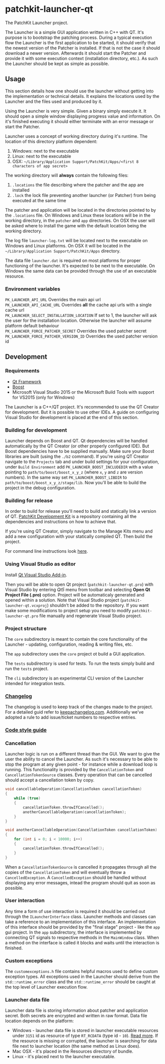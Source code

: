 # patchkit-launcher-qt
The PatchKit Launcher project.

The Launcher is a simple GUI application written in C++ with QT. It's purpose is to bootstrap the patching process. During a typical execution flow the Launcher is the first application to be started, it should verify that the newest version of the Patcher is installed. If that is not the case it should download a newer version. Afterwards it should start the Patcher and provide it with some execution context (installation directory, etc.). As such the Launcher should be kept as simple as possible.

## Usage
This section details how one should use the launcher without getting into the implementation or technical details. It explains the locations used by the Launcher and the files used and produced by it.

Using the Launcher is very simple. Given a binary simply execute it. It should open a simple window displaying progress value and information. On it's finished executing it should either terminate with an error message or start the Patcher.

Launcher uses a concept of working directory during it's runtime. The location of this directory platform dependent:
1. Windows: next to the executable
2. Linux: next to the executable
3. OSX: `~/Library/Application Support/PatchKit/Apps/<first 8 characters of app secret>`

The working directory will **always** contain the following files:
1. `.locations` the file describing where the patcher and the app are installed
2. `.lock` the lock file preventing another launcher (or Patcher) from being executed at the same time

The patcher and application will be located in the directories pointed to by the `.locations` file. On Windows and Linux these locations will be in the working directory, in the `patcher` and `app` directories. On OSX the user will be asked where to install the game with the default location being the working directory.

The log file `launcher-log.txt` will be located next to the executable on Windows and Linux platforms. On OSX it will be located in the ` ~/Library/Application Support/PatchKit/Apps` directory.

The data file `launcher.dat` is required on most platforms for proper functioning of the launcher. It's expected to be next to the executable. On Windows the same data can be provided through the use of an executable resource.

### Environment variables
`PK_LAUNCHER_API_URL` Overrides the main api url \
`PK_LAUNCHER_API_CACHE_URL` Overrides **all** the cache api urls with a single cache url \
`PK_LAUNCHER_SELECT_INSTALLATION_LOCATION` If set to 1, the launcher will ask the user for the installation location. Otherwise the launcher will assume platform default behaviour \
`PK_LAUNCHER_FORCE_PATCHER_SECRET` Overrides the used patcher secret \
`PK_LAUNCHER_FORCE_PATCHER_VERSION_ID` Overrides the used patcher version id

## Development
### Requirements
* [Qt Framework](https://www.qt.io/download/)
* [Boost](https://www.boost.org/)
* Microsoft Visual Studio 2015 or the Microsoft Build Tools with support for VS2015 (only for Windows)

The Launcher is a C++/QT project. It's recommended to use the QT Creator for development. But it is possible to use other IDEs. A guide on configuring Visual Studio for development is placed at the end of this section.

### Building for development
Launcher depends on Boost and QT. Qt dependencies will be handled automatically by the QT Creator (or other properly configured IDE). But Boost dependencies have to be supplied manually. Make sure your Boost libraries are built (using the `./b2` command). If you're using QT Creator navigate to the `Projects` tab and under build settings for your configuration, under `Build Environment` add `PK_LAUNCHER_BOOST_INCLUDEDIR` with a value pointing to `path/to/boost/boost_x_y_z` (where `x`, `y` and `z` are version numbers). In the same way set `PK_LAUNCHER_BOOST_LIBDIR` to `path/to/boost/boost_x_y_z/stage/lib`. Now you'll be able to build the project in the debug configuration.

### Building for release
In order to build for release you'll need to build and statically link a version of QT. [PatchKit Development Kit](https://github.com/patchkit-net/patchkit-development-kit) is a repository containing all the dependencies and instructions on how to achieve that.

If you're using QT Creator, simply navigate to the Manage Kits menu and add a new configuration with your statically compiled QT. Then build the project.

For command line instructions look [here](./BUILDING.md).

### Using Visual Studio as editor
Install [Qt Visual Studio Add-in](https://visualstudiogallery.msdn.microsoft.com/c89ff880-8509-47a4-a262-e4fa07168408).

Then you will be able to open Qt project (`patchkit-launcher-qt.pro`) with Visual Studio by entering *Qt5* menu from toolbar and selecting **Open Qt Project File (.pro)** option. Project will be automaticaly generated and opened within a solution. Note that Visual Studio project (`patchkit-launcher-qt.vcxproj`) shouldn't be added to the repository. If you want make some modifications to project setup you need to modify `patchkit-launcher-qt.pro` file manually and regenerate Visual Studio project.

### Project structure
The `core` subdirectory is meant to contain the core functionality of the Launcher - updating, configuration, reading & writing files, etc.

The `app` subdirectory uses the `core` project ot build a GUI application.

The `tests` subdirectory is used for tests. To run the tests simply build and run the `tests` project.

The `cli` subdirectory is an experimental CLI version of the Launcher intended for integration tests.

### [Changelog](/CHANGELOG.md)
The changelog is used to keep track of the changes made to the project. For a detailed guid refer to [keepachangelog.com](https://keepachangelog.com/). Additionally we've adopted a rule to add issue/ticket numbers to respective entries.

### [Code style guide](/CODE_STYLE.md)

### Cancellation
Launcher logic is run on a different thread than the GUI. We want to give the user the ability to cancel the Launcher. As such it's necessary to be able to stop the program at any given point - for instance while a download loop is running. This functionality is provided by the `CancellationToken` and `CancellationTokenSource` classes. Every operation that can be cancelled should accept a cancellation token by copy.

```cpp
void cancellableOperation(CancellationToken cancellationToken)
{
    while (true)
    {
        cancellationToken.throwIfCancelled();
        anotherCancellableOperation(cancellationToken);
    }
}

void anotherCancellableOperation(CancellationToken cancellationToken)
{
    for (int i = 0; i < 10000; i++)
    {
        cancellationToken.throwIfCancelled();
    }
}
```

When a `CancellationTokenSource` is cancelled it propagates through all the copies of the `CancellationToken` and will eventually throw a `CancelledException`. A `CancelledException` should be handled without displaying any error messages, intead the program should quit as soon as possible.

### User interaction
Any time a form of use interaction is required it should be carried out through the `ILauncherInterface` class. Launcher methods and classes can take a reference to an implementation of this interface. An implementation of this interface should be provided by the "final stage" project - like the `app` gui project. In the `app` subdirectory, the interface is implemented by connecting QT signals to respective methods in the `MainWindow` class. When a method on the interface is called it blocks and waits until the interaction is finished.

### Custom exceptions
The `customexceptions.h` file contains helpful macros used to define custom exception types. All exceptions used in the Launcher should derive from the `std::runtime_error` class and the `std::runtime_error` should be caught at the top level of Launcher execution flow.

### Launcher data file
Launcher data file is storing information about patcher and application secret. Both secrets are encrypted and written in raw format.
Data file location depends on the platform:

* Windows - launcher data file is stored in launcher executable resources under `3151` id as resource of type `RT_RCDATA` (type id - `10`). [Read more](https://msdn.microsoft.com/pl-pl/library/windows/desktop/ms648009(v=vs.85).aspx). If the resource is missing or corrupted, the launcher is searching for data file next to launcher location (the same method as Linux does).
* Mac OSX - it's placed in the Resources directory of bundle.
* Linux - it's placed next to the launcher executable.


